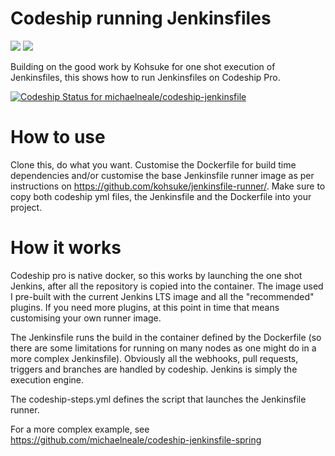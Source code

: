 # Codeship running Jenkinsfiles 

<img src='https://www.cloudbees.com/sites/default/files/codeship-by-cloudbees.png'>
<img src='https://wiki.jenkins.io/download/attachments/2916393/logo.png'>

Building on the good work by Kohsuke for one shot execution of Jenkinsfiles, this shows how to run Jenkinsfiles on Codeship Pro. 

[ ![Codeship Status for michaelneale/codeship-jenkinsfile](https://app.codeship.com/projects/2eaf07c0-04d0-0136-0999-0e7fdaa29a0c/status?branch=master)](https://app.codeship.com/projects/280572)

# How to use

Clone this, do what you want. Customise the Dockerfile for build time dependencies and/or customise the base Jenkinsfile runner image as per instructions on https://github.com/kohsuke/jenkinsfile-runner/. Make sure to copy both codeship yml files, the Jenkinsfile and the Dockerfile into your project.

# How it works

Codeship pro is native docker, so this works by launching the one shot Jenkins, after all the repository is copied into the container. The image used I pre-built with the current Jenkins LTS image and all the "recommended" plugins. If you need more plugins, at this point in time that means customising your own runner image. 

The Jenkinsfile runs the build in the container defined by the Dockerfile (so there are some limitations for running on many nodes as one might do in a more complex Jenkinsfile). Obviously all the webhooks, pull requests, triggers and branches are handled by codeship. Jenkins is simply the execution engine.

The codeship-steps.yml defines the script that launches the Jenkinsfile runner.

For a more complex example, see https://github.com/michaelneale/codeship-jenkinsfile-spring


